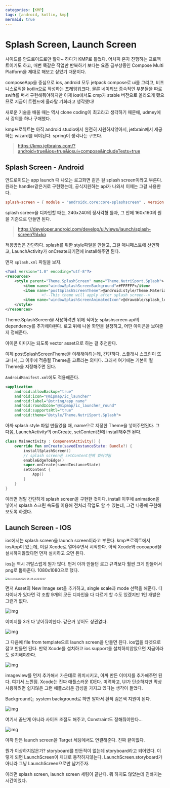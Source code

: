 ```yaml
---
categories: [KMP]
tags: [android, kotlin, kmp]
mermaid: true
---
```


# Splash Screen, Launch Screen 

사이드를 안드로이드로만 할까~ 하다가 KMP로 틀었다. 어차피 혼자 진행하는 프로젝트이기도 하고, 매번 똑같은 작업만 반복하기 보다는 요즘 급부상중인 Compose Multi Platform을 제대로 해보고 싶었기 때문이다.

composeApp을 중심으로 ios, android 모두 jetpack compose로 ui를 그리고, 비즈니스로직을 kotlin으로 작성하는 프레임워크다. 물론 네이티브 종속적인 부분들을 따로 swift를 써서 구현해줘야하지만 이제 ios에서도 cmp가 stable 버전으로 올라오게 됐으므로 지금이 트렌드에 올라탈 기회라고 생각했다!

새로운 기술을 배울 때는 역시 clone coding이 최고라고 생각하기 때문에, udmey에서 강의를 하나 구매했다.

kmp프로젝트는 아직 android studio에서 완전히 지원하지않아서, jetbrain에서 제공하는 wizard를 써야된다. spring이 생각나는 구조다.

> https://kmp.jetbrains.com/?android=true&ios=true&iosui=compose&includeTests=true

## Splash Screen - Android

안드로이드는 app launch 때 나오는 로고화면 같은 걸 splash screen이라고 부른다. 원래는 handler같은거로 구현했는데, 공식지원하는 api가 나와서 이제는 그걸 사용한다.

```toml
splash-screen = { module = "androidx.core:core-splashscreen" , version.ref ="1.0.1" } 
```

splash screen을 디자인할 때는, 240x240의 정사각형 틀과, 그 안에 160x160의 원을 기준으로 만들면 된다. 

> https://developer.android.com/develop/ui/views/launch/splash-screen?hl=ko

적용방법은 간단하다. splash를 위한 style파일을 만들고, 그걸 매니페스트에 선언하고, LaunchActivity가 onCreate되기전에 install해주면 된다.

먼저 `splash.xml` 파일을 보자.

```xml
<?xml version="1.0" encoding="utf-8"?>
<resources>
    <style parent="Theme.SplashScreen" name="Theme.NutriSport.Splash">
        <item name="windowSplashScreenBackground">#FFFFFF</item>
        <item name="postSplashScreenTheme">@android:style/Theme.Material.Light.NoActionBar</item>
				<!--This theme will apply after splash screen-->
        <item name="windowSplashScreenAnimatedIcon">@drawable/splash_logo</item>
    </style>
</resources>
```

Theme.SplashScreen을 사용하려면 위에 적어둔 splashscreen api의 dependency를 추가해야된다. 로고 뒤에 나올 화면을 설정하고, 어떤 아이콘을 보여줄지 정해준다. 

아이콘 이미지는 되도록 vector asset으로 하는 걸 추천한다.

이제 postSplashScreenTheme을 이해해야되는데, 간단하다. 스플래시 스크린이 뜨고나서, 그 이후에 적용될 Theme을 고르라는 의미다. 그래서 여기에는 기본이 될 Theme을 지정해주면 된다.

`AndroidManifest.xml`에도 적용해준다.

```xml
<application
    android:allowBackup="true"
    android:icon="@mipmap/ic_launcher"
    android:label="@string/app_name"
    android:roundIcon="@mipmap/ic_launcher_round"
    android:supportsRtl="true"
    android:theme="@style/Theme.NutriSport.Splash">
```

아까 splash style 파일 만들었을 때, name으로 지정한 Theme을 넣어주면된다. 그 다음, LaunchActivity의 onCreate, setContent전에 install해주면 된다. 

```kotlin
class MainActivity : ComponentActivity() {
    override fun onCreate(savedInstanceState: Bundle?) {
        installSplashScreen()
        // splash screen은 setContent전에 있어야됨
        enableEdgeToEdge()
        super.onCreate(savedInstanceState)
        setContent {
            App()
        }
    }
}
```

이러면 정말 간단하게 splash screen을 구현한 것이다. install 이후에 animation을 넣어서 splash 스크린 속도를 이용해 전처리 작업도 할 수 있는데, 그건 나중에 구현해보도록 하겠다. 

## Launch Screen - IOS

ios에서는 splash screen을 launch screen이라고 부른다. kmp프로젝트에서 iosApp이 있는데, 이걸 Xcode로 열어주면서 시작한다. 아직 Xcode와 cocoapod을 설치하지않았다면 먼저 설치하고 오면 된다.

ios는 역시 까탈스럽게 뭔가 많다. 먼저 아까 만들던 로고 규격보다 훨씬 크게 만들어서 png로 뽑아준다. 1080x1080으로 했다.

<img src="/assets/img/post/0529/1.png" alt="Screenshot 2025-05-28 at 22.50.07" style="zoom:50%;" />

먼저 Asset의 New Image set을 추가하고, single scale과 mode 선택을 해준다. 디자이너가 있다면 각 조합 9개의 모든 디자인을 다 다르게 할 수도 있겠지만 1인 개발은 그런거 없다.

![img](/assets/img/post/0529/2.png)

이미지를 3개 다 넣어줘야한다. 같은거 넣어도 상관없다.

![img](/assets/img/post/0529/3.png)

그 다음에 file from template으로 launch screen을 만들면 된다. ios앱을 타겟으로 잡고 만들면 된다. 만약 Xcode를 설치하고 ios support를 설치하지않았으면 지금이라도 설치해야한다.

![img](/assets/img/post/0529/4.png)

imageview를 먼저 추가해서 가운데로 위치시키고,  아까 만든 이미지를 추가해주면 된다. 여기서 느낀점. Xcode는 진짜 애플스러운 IDE다. 미려하고, UI가 단순하지만 막상 사용하려면 쉽지않은 그런 애플스러운 감성을 가지고 있다는 생각이 들었다.

Background는 system background로 하면 알아서 흰색 검은색 지원이 된다.

![img](/assets/img/post/0529/5.png)

여기서 끝난게 아니라 사이즈 조절도 해주고, Constraint도 정해줘야한다...

![img](/assets/img/post/0529/6.png)

아까 만든 launch screen을 Target 세팅에서도 연결해준다. 진짜 끝이없다.

뭔가 이상하지않은가? storyboard를 만든적이 없는데 storyboard라고 되어있다. 이렇게 되면 LaunchScreen이 제대로 동작하지않는다. 
LaunchScreen.storyboard가 아니라 그냥 LaunchScreen으로만 남겨주자.

이러면 splash screen, launch screen 세팅이 끝난다. 뭐 하지도 않았는데 진빠지는 시간이었다.
